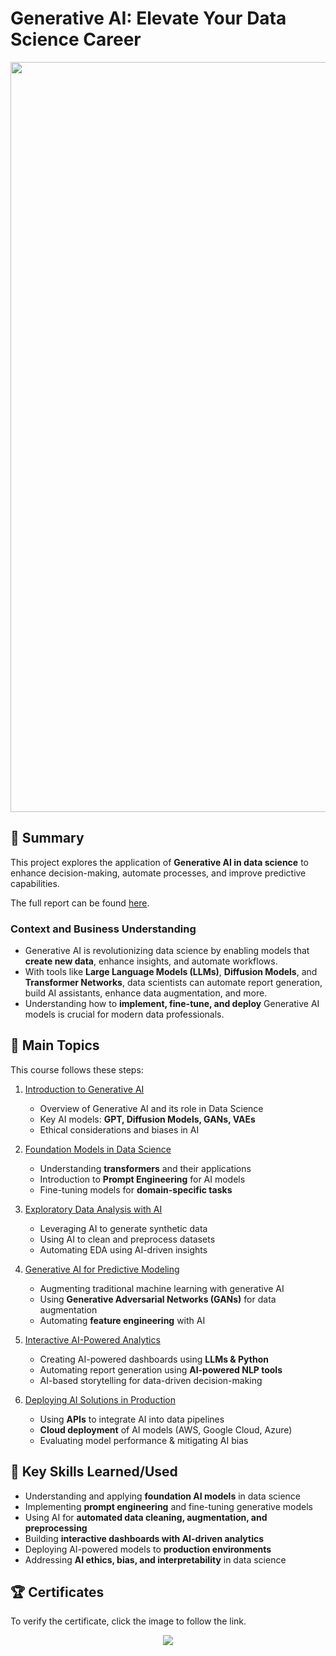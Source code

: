 # Generative AI: Elevate Your Data Science Career
<p align="center">
  <img src="Images/TitlePage.png" width="1200">
</p>

## 📄 Summary
This project explores the application of **Generative AI in data science** to enhance decision-making, automate processes, and improve predictive capabilities.

The full report can be found [here]().

### Context and Business Understanding
- Generative AI is revolutionizing data science by enabling models that **create new data**, enhance insights, and automate workflows.
- With tools like **Large Language Models (LLMs)**, **Diffusion Models**, and **Transformer Networks**, data scientists can automate report generation, build AI assistants, enhance data augmentation, and more.
- Understanding how to **implement, fine-tune, and deploy** Generative AI models is crucial for modern data professionals.

## 📑 Main Topics 
This course follows these steps:

1. [Introduction to Generative AI]()
    - Overview of Generative AI and its role in Data Science
    - Key AI models: **GPT, Diffusion Models, GANs, VAEs**
    - Ethical considerations and biases in AI

2. [Foundation Models in Data Science]()
    - Understanding **transformers** and their applications
    - Introduction to **Prompt Engineering** for AI models
    - Fine-tuning models for **domain-specific tasks**

3. [Exploratory Data Analysis with AI]()
    - Leveraging AI to generate synthetic data
    - Using AI to clean and preprocess datasets
    - Automating EDA using AI-driven insights

4. [Generative AI for Predictive Modeling]()
    - Augmenting traditional machine learning with generative AI
    - Using **Generative Adversarial Networks (GANs)** for data augmentation
    - Automating **feature engineering** with AI

5. [Interactive AI-Powered Analytics]()
    - Creating AI-powered dashboards using **LLMs & Python**
    - Automating report generation using **AI-powered NLP tools**
    - AI-based storytelling for data-driven decision-making

6. [Deploying AI Solutions in Production]()
    - Using **APIs** to integrate AI into data pipelines
    - **Cloud deployment** of AI models (AWS, Google Cloud, Azure)
    - Evaluating model performance & mitigating AI bias


## 🔑 Key Skills Learned/Used 
- Understanding and applying **foundation AI models** in data science
- Implementing **prompt engineering** and fine-tuning generative models
- Using AI for **automated data cleaning, augmentation, and preprocessing**
- Building **interactive dashboards with AI-driven analytics**
- Deploying AI-powered models to **production environments**
- Addressing **AI ethics, bias, and interpretability** in data science

## 🏆 Certificates 
To verify the certificate, click the image to follow the link.

<p align="middle">
  <a> <img src="https://user-images.githubusercontent.com/52702712/198289864-033f4770-a738-4307-b52c-e3c51bd67fc6.jpeg"></a>
</p>